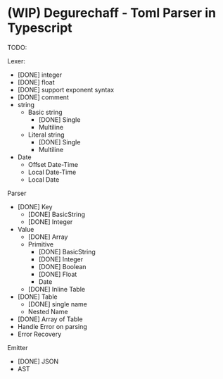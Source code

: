 (WIP) Degurechaff - Toml Parser in Typescript
=================

TODO:

Lexer:
- [DONE] integer
- [DONE] float
- [DONE] support exponent syntax
- [DONE] comment
- string
  - Basic string
    - [DONE] Single
    - Multiline
  - Literal string
    - [DONE] Single
    - Multiline
- Date
  - Offset Date-Time
  - Local Date-Time
  - Local Date

Parser
- [DONE] Key
  - [DONE] BasicString
  - [DONE] Integer
- Value
  - [DONE] Array
  - Primitive
    - [DONE] BasicString
    - [DONE] Integer
    - [DONE] Boolean
    - [DONE] Float
    - Date
  - [DONE] Inline Table
- [DONE] Table
  - [DONE] single name
  - Nested Name
- [DONE] Array of Table
- Handle Error on parsing
- Error Recovery

Emitter
- [DONE] JSON
- AST

